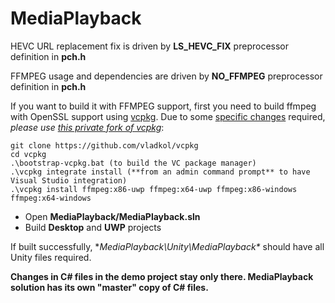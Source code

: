 # MediaPlayback

HEVC URL replacement fix is driven by **LS_HEVC_FIX** preprocessor definition in **pch.h** 

FFMPEG usage and dependencies are driven by **NO_FFMPEG** preprocessor definition in **pch.h** 

If you want to build it with FFMPEG support, first you need to build ffmpeg with OpenSSL support using [vcpkg](https://github.com/Microsoft/vcpkg). 
Due to some [specific changes](https://blogs.msdn.microsoft.com/gillesk/2017/06/21/building-ffmpeg-for-windows-with-httpstls-support/) required, *please use [this private fork of vcpkg](https://github.com/vladkol/vcpkg)*: 

```
git clone https://github.com/vladkol/vcpkg 
cd vcpkg
.\bootstrap-vcpkg.bat (to build the VC package manager)
.\vcpkg integrate install (**from an admin command prompt** to have Visual Studio integration)
.\vcpkg install ffmpeg:x86-uwp ffmpeg:x64-uwp ffmpeg:x86-windows ffmpeg:x64-windows
```
* Open **MediaPlayback/MediaPlayback.sln** 
* Build **Desktop** and **UWP** projects 

If built successfully, **MediaPlayback\Unity\MediaPlayback\** should have all Unity files required.

**Changes in C# files in the demo project stay only there. MediaPlayback solution has its own "master" copy of C# files.**

